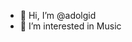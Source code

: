 - 👋 Hi, I’m @adolgid
- 👀 I’m interested in Music

<!---
adolgid/adolgid is a ✨ special ✨ repository because its `README.md` (this file) appears on your GitHub profile.
You can click the Preview link to take a look at your changes.
--->
